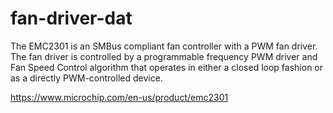 
# fan-driver-dat 

The EMC2301 is an SMBus compliant fan controller with a PWM fan driver. The fan driver is controlled by a programmable frequency PWM driver and Fan Speed Control algorithm that operates in either a closed loop fashion or as a directly PWM-controlled device.

https://www.microchip.com/en-us/product/emc2301
